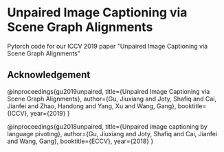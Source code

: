 # Unpaired Image Captioning via Scene Graph Alignments

Pytorch code for our ICCV 2019 paper "Unpaired Image Captioning via Scene Graph Alignments"

## Acknowledgement
@inproceedings{gu2019unpaired,
  title={Unpaired Image Captioning via Scene Graph Alignments},
  author={Gu, Jiuxiang and Joty, Shafiq and Cai, Jianfei and Zhao, Handong and Yang, Xu and Wang, Gang},
  booktitle={ICCV},
  year={2019}
}

@inproceedings{gu2018unpaired,
  title={Unpaired image captioning by language pivoting},
  author={Gu, Jiuxiang and Joty, Shafiq and Cai, Jianfei and Wang, Gang},
  booktitle={ECCV},
  year={2018}
}